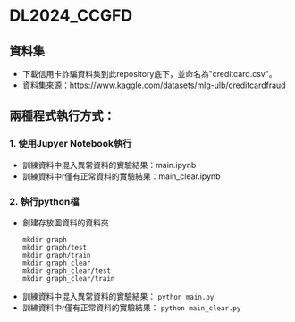 # DL2024_CCGFD
## 資料集
- 下載信用卡詐騙資料集到此repository底下，並命名為"creditcard.csv"。
- 資料集來源：https://www.kaggle.com/datasets/mlg-ulb/creditcardfraud
## 兩種程式執行方式：
### 1. 使用Jupyer Notebook執行
- 訓練資料中混入異常資料的實驗結果：main.ipynb
- 訓練資料中r僅有正常資料的實驗結果：main_clear.ipynb
### 2. 執行python檔
- 創建存放圖資料的資料夾
    ```
    mkdir graph
    mkdir graph/test
    mkdir graph/train
    mkdir graph_clear
    mkdir graph_clear/test
    mkdir graph_clear/train
    ```
- 訓練資料中混入異常資料的實驗結果：
```python main.py```
- 訓練資料中r僅有正常資料的實驗結果：
```python main_clear.py```

